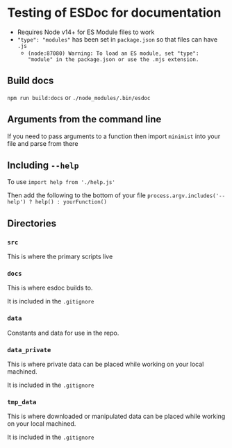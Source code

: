 # Testing of ESDoc for documentation

- Requires Node v14+ for ES Module files to work
- `"type": "modules"` has been set in `package.json` so that files can have `.js`
  - `(node:87080) Warning: To load an ES module, set "type": "module" in the package.json or use the .mjs extension.`

## Build docs
`npm run build:docs`
or
`./node_modules/.bin/esdoc`

## Arguments from the command line
If you need to pass arguments to a function then import `minimist` into your file and parse from there

## Including `--help`
To use
`import help from './help.js'`

Then add the following to the bottom of your file
`process.argv.includes('--help') ? help() : yourFunction()`

## Directories

### `src`
This is where the primary scripts live

### `docs`
This is where esdoc builds to.

It is included in the `.gitignore`

### `data`
Constants and data for use in the repo.

### `data_private`
This is where private data can be placed while working on your local machined.

It is included in the `.gitignore`

### `tmp_data`
This is where downloaded or manipulated data can be placed while working on your local machined.

It is included in the `.gitignore`
